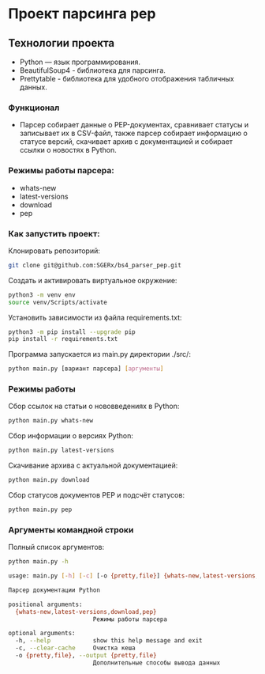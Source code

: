 # Проект парсинга pep

## Технологии проекта

- Python — язык программирования.
- BeautifulSoup4 - библиотека для парсинга.
- Prettytable - библиотека для удобного отображения табличных данных.

### Функционал

- Парсер собирает данные о PEP-документах, сравнивает статусы и записывает их в CSV-файл,
также парсер собирает информацию о статусе версий, скачивает архив с документацией и собирает ссылки о новостях в Python.

### Режимы работы парсера:

- whats-new
- latest-versions
- download
- pep

### Как запустить проект:

Клонировать репозиторий:

```bash
git clone git@github.com:SGERx/bs4_parser_pep.git
```

Cоздать и активировать виртуальное окружение:

```bash
python3 -m venv env
source venv/Scripts/activate
```
Установить зависимости из файла requirements.txt:

```bash
python3 -m pip install --upgrade pip
pip install -r requirements.txt
```

Программа запускается из main.py директории ./src/:

```bash
python main.py [вариант парсера] [аргументы]
```

### Режимы работы
Сбор ссылок на статьи о нововведениях в Python:

```bash
python main.py whats-new
```
Сбор информации о версиях Python:

```bash
python main.py latest-versions
```
Скачивание архива с актуальной документацией:

```bash
python main.py download
```
Сбор статусов документов PEP и подсчёт статусов:

```bash
python main.py pep
```

### Аргументы командной строки
Полный список аргументов:

```bash
python main.py -h
```

```bash
usage: main.py [-h] [-c] [-o {pretty,file}] {whats-new,latest-versions,download,pep}

Парсер документации Python

positional arguments:
  {whats-new,latest-versions,download,pep}
                        Режимы работы парсера

optional arguments:
  -h, --help            show this help message and exit
  -c, --clear-cache     Очистка кеша
  -o {pretty,file}, --output {pretty,file}
                        Дополнительные способы вывода данных
```
